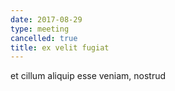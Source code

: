 ```yaml
---
date: 2017-08-29
type: meeting
cancelled: true
title: ex velit fugiat
---
```

et cillum aliquip esse veniam, nostrud